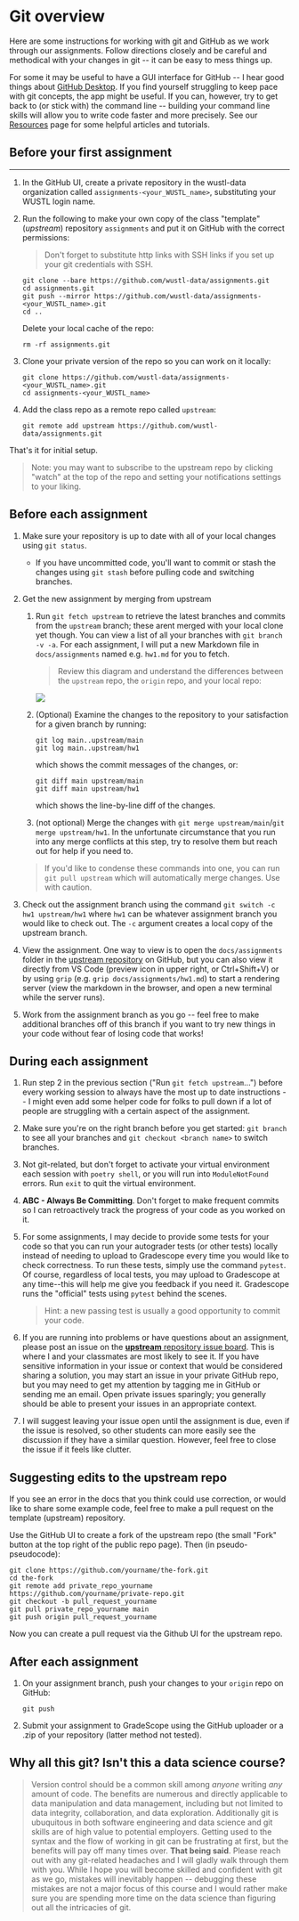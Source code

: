 # Git overview
Here are some instructions for working with git and GitHub as we work through our assignments.  Follow directions closely and be careful and methodical with your changes in git -- it can be easy to mess things up. 

For some it may be useful to have a GUI interface for GitHub -- I hear good things about [GitHub Desktop](https://desktop.github.com/). If you find yourself struggling to keep pace with git concepts, the app might be useful. If you can, however, try to get back to (or stick with) the command line -- building your command line skills will allow you to write code faster and more precisely. See our [Resources](./resources.md) page for some helpful articles and tutorials.

## Before your first assignment

----------
1. In the GitHub UI, create a private repository in the wustl-data organization called `assignments-<your_WUSTL_name>`, substituting your WUSTL login name.

2. Run the following to make your own copy of the class "template" (_upstream_) repository `assignments` and put it on GitHub with the correct permissions:
    > Don't forget to substitute http links with SSH links if you set up your git credentials with SSH.
    ```
    git clone --bare https://github.com/wustl-data/assignments.git
    cd assignments.git
    git push --mirror https://github.com/wustl-data/assignments-<your_WUSTL_name>.git
    cd ..
    ```
    Delete your local cache of the repo:
    ```
    rm -rf assignments.git 
    ```

3. Clone your private version of the repo so you can work on it locally:

    ```
    git clone https://github.com/wustl-data/assignments-<your_WUSTL_name>.git
    cd assignments-<your_WUSTL_name>
    ```

4. Add the class repo as a remote repo called `upstream`:

    ```
    git remote add upstream https://github.com/wustl-data/assignments.git
    ```

That's it for initial setup.

> Note: you may want to subscribe to the upstream repo by clicking "watch" at the top of the repo and setting your notifications settings to your liking. 

## Before each assignment

1. Make sure your repository is up to date with all of your local changes using `git status`.  
    - If you have uncommitted code, you'll want to commit or stash the changes using `git stash` before pulling code and switching branches.

2. Get the new assignment by merging from upstream
    1. Run `git fetch upstream` to retrieve the latest branches and commits from the `upstream` branch; these arent merged with your local clone yet though. You can view a list of all your branches with `git branch -v -a`. For each assignment, I will put a new Markdown file in `docs/assignments` named e.g. `hw1.md` for you to fetch.
        > Review this diagram and understand the differences between the `upstream` repo, the `origin` repo, and your local repo:

        ![](https://i.stack.imgur.com/cEJjT.png)
    
    2. (Optional) Examine the changes to the repository to your satisfaction for a given branch by running:
        ```
        git log main..upstream/main
        git log main..upstream/hw1
        ```
        which shows the commit messages of the changes, or:
        ```
        git diff main upstream/main
        git diff main upstream/hw1
        ```
        which shows the line-by-line diff of the changes.
    3. (not optional) Merge the changes with `git merge upstream/main`/`git merge upstream/hw1`. In the unfortunate circumstance that you run into any merge conflicts at this step, try to resolve them but reach out for help if you need to.

    > If you'd like to condense these commands into one, you can run `git pull upstream` which will automatically merge changes. Use with caution.


3. Check out the assignment branch using the command `git switch -c hw1 upstream/hw1` where `hw1` can be whatever assignment branch you would like to check out. The `-c` argument creates a local copy of the upstream branch.

4. View the assignment. One way to view is to open the `docs/assignments` folder in the [upstream repository](https://github.com/wustl-data/assignments/tree/main/docs/assignments) on GitHub, but you can also view it directly from VS Code (preview icon in upper right, or Ctrl+Shift+V) or by using `grip` (e.g. `grip docs/assignments/hw1.md`) to start a rendering server (view the markdown in the browser, and open a new terminal while the server runs). 

5. Work from the assignment branch as you go -- feel free to make additional branches off of this branch if you want to try new things in your code without fear of losing code that works!

## During each assignment

1. Run step 2 in the previous section ("Run `git fetch upstream`...") before every working session to always have the most up to date instructions -- I might even add some helper code for folks to pull down if a lot of people are struggling with a certain aspect of the assignment.

2. Make sure you're on the right branch before you get started: `git branch` to see all your branches and `git checkout <branch name>` to switch branches.

3. Not git-related, but don't forget to activate your virtual environment each session with `poetry shell`, or you will run into `ModuleNotFound` errors. Run `exit` to quit the virtual environment.

4. **ABC - Always Be Committing**. Don't forget to make frequent commits so I can retroactively track the progress of your code as you worked on it.

5. For some assignments, I may decide to provide some tests for your code so that you can run your autograder tests (or other tests) locally instead of needing to upload to Gradescope every time you would like to check correctness. To run these tests, simply use the command `pytest`. Of course, regardless of local tests, you may upload to Gradescope at any time--this will help me give you feedback if you need it. Gradescope runs the "official" tests using `pytest` behind the scenes. 
    > Hint: a new passing test is usually a good opportunity to commit your code.

6. If you are running into problems or have questions about an assignment, please post an issue on the [**upstream** repository issue board](https://github.com/wustl-data/assignments/issues). This is where I and your classmates are most likely to see it. If you have sensitive information in your issue or context that would be considered sharing a solution, you may start an issue in your private GitHub repo, but you may need to get my attention by tagging me in GitHub or sending me an email. Open private issues sparingly; you generally should be able to present your issues in an appropriate context.

7. I will suggest leaving your issue open until the assignment is due, even if the issue is resolved, so other students can more easily see the discussion if they have a similar question. However, feel free to close the issue if it feels like clutter.


## Suggesting edits to the upstream repo

If you see an error in the docs that you think could use correction, or would like to share some example code, feel free to make a pull request on the template (upstream) repository.

Use the GitHub UI to create a fork of the upstream repo (the small "Fork" button at the top right of the public repo page). Then (in pseudo-pseudocode):

```
git clone https://github.com/yourname/the-fork.git
cd the-fork
git remote add private_repo_yourname https://github.com/yourname/private-repo.git
git checkout -b pull_request_yourname
git pull private_repo_yourname main
git push origin pull_request_yourname
```

Now you can create a pull request via the Github UI for the upstream repo.

## After each assignment
1. On your assignment branch, push your changes to your `origin` repo on GitHub:
    ```
    git push
    ```
2. Submit your assignment to GradeScope using the GitHub uploader or a .zip of your repository (latter method not tested).


## Why all this git? Isn't this a data science course?
> Version control should be a common skill among _anyone_ writing _any_ amount of code. The benefits are numerous and directly applicable to data manipulation and data management, including but not limited to data integrity, collaboration, and data exploration. Additionally git is ubuquitous in both software engineering and data science and git skills are of high value to potential employers. Getting used to the syntax and the flow of working in git can be frustrating at first, but the benefits will pay off many times over. 
> **That being said**. Please reach out with any git-related headaches and I will gladly walk through them with you. While I hope you will become skilled and confident with git as we go, mistakes will inevitably happen -- debugging these mistakes are not a major focus of this course and I would rather make sure you are spending more time on the data science than figuring out all the intricacies of git.
